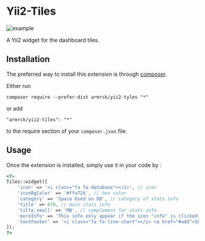 Yii2-Tiles
==============

![example](https://w3bsistemas.com/shared/yii2-tiles/armrck-tiles-demo.gif)

A Yii2 widget for the dashboard tiles.

Installation
------------

The preferred way to install this extension is through [composer](http://getcomposer.org/download/).

Either run

```
composer require --prefer-dist armrck/yii2-tyles "*"
```

or add

```
"armrck/yii2-tiles": "*"
```

to the require section of your `composer.json` file.

Usage
-----

Once the extension is installed, simply use it in your code by :

```php
<?=  
Tiles::widget([
    'icon' => '<i class="fa fa-database"></i>', // icon
    'iconBgColor' => '#ffa726', // hex color
    'category' => 'Space Used on DB', // category of stats info
    'title' => 670, // main stats info
    'title_small' => 'MB', // complement for stats info
    'moreInfo' => 'This info only appear if the icon "info" is clicked'
    'textFooter' => '<i class="fa fa-line-chart"></i> <a href="#add">Show more details</a>'
]);
?>
```

